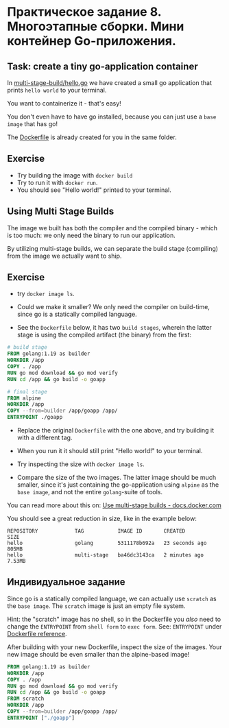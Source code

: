 # Практическое задание 8. Многоэтапные сборки. Мини контейнер Go-приложения.

## Task: create a tiny go-application container

In [multi-stage-build/hello.go](multi-stage-build/hello.go) we have created a small go application that prints `hello world` to your terminal.

You want to containerize it - that's easy!

You don't even have to have go installed, because you can just use a `base image` that has go!

The [Dockerfile](multi-stage-build/Dockerfile) is already created for you in the same folder.

## Exercise

- Try building the image with `docker build`
- Try to run it with `docker run`.
- You should see "Hello world!" printed to your terminal.

## Using Multi Stage Builds

The image we built has both the compiler and the compiled binary - which is too much: we only need the binary to run our application.

By utilizing multi-stage builds, we can separate the build stage (compiling) from the image we actually want to ship.

## Exercise

- try `docker image ls`.

- Could we make it smaller? We only need the compiler on build-time, since go is a statically compiled language.

- See the `Dockerfile` below, it has two `build stages`, wherein the latter stage is using the compiled artifact (the binary) from the first:

```Dockerfile
# build stage
FROM golang:1.19 as builder
WORKDIR /app
COPY . /app
RUN go mod download && go mod verify
RUN cd /app && go build -o goapp

# final stage
FROM alpine
WORKDIR /app
COPY --from=builder /app/goapp /app/
ENTRYPOINT ./goapp
```

- Replace the original `Dockerfile` with the one above, and try building it with a different tag.

- When you run it it should still print "Hello world!" to your terminal.

- Try inspecting the size with `docker image ls`.

- Compare the size of the two images. The latter image should be much smaller, since it's just containing the go-application using `alpine` as the `base image`, and not the entire `golang`-suite of tools.

You can read more about this on: [Use multi-stage builds - docs.docker.com](https://docs.docker.com/develop/develop-images/multistage-build/)

You should see a great reduction in size, like in the example below:

```
REPOSITORY            TAG           IMAGE ID       CREATED          SIZE
hello                 golang        5311178b692a   23 seconds ago   805MB
hello                 multi-stage   ba46dc3143ca   2 minutes ago    7.53MB
```

## Индивидуальное задание

Since go is a statically compiled language, we can actually use `scratch` as the `base image`.
The `scratch` image is just an empty file system.

Hint: the "scratch" image has no shell, so in the Dockerfile you _also_ need to change the `ENTRYPOINT` from `shell form` to `exec form`.
See: `ENTRYPOINT` under [Dockerfile reference](https://docs.docker.com/engine/reference/builder/).

After building with your new Dockerfile, inspect the size of the images.
Your new image should be even smaller than the alpine-based image!


```Dockerfile
FROM golang:1.19 as builder
WORKDIR /app
COPY . /app
RUN go mod download && go mod verify
RUN cd /app && go build -o goapp
FROM scratch
WORKDIR /app
COPY --from=builder /app/goapp /app/
ENTRYPOINT ["./goapp"]
```
